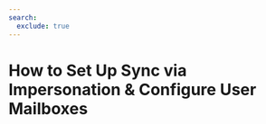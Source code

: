 ```yaml
---
search:
  exclude: true
---
```


# How to Set Up Sync via Impersonation & Configure User Mailboxes

<script>
document.location.href="../Setting-Up-Impersonated-Access-and-Configuring-Mailbox-Access-for-Organizations-and-Users/";
</script>
